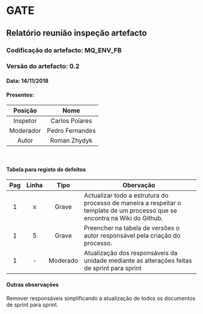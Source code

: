 # GATE
## Relatório reunião inspeção artefacto
### Codificação do artefacto: MQ_ENV_FB
### Versão do artefacto: 0.2
#### Data: 14/11/2018
#### Presentes: 
|Posição|Nome
|:---:|:-:|
|Inspetor| Carlos Poiares
|Moderador| Pedro Fernandes
|Autor| Roman Zhydyk
</br>

#### Tabela para registo de defeitos
|Pag|Linha|Tipo|Obervação
|:---:|:---:|:---:|---|
|1|x|Grave|Actualizar todo a estrutura do processo de maneira a respeitar o template de um processo que se encontra na Wiki do Github.
|1|5|Grave|Preencher na tabela de versões o autor responsável pela criação do processo.
|1|-|Moderado|Atualização dos responsáveis da unidade mediante as alterações feitas de sprint para sprint
#### Outras observações
Remover responsáveis simplificando a atualização de todos os documentos de sprint para sprint.
</br>
